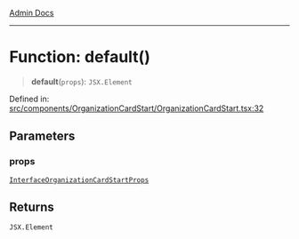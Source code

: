 [Admin Docs](/)

***

# Function: default()

> **default**(`props`): `JSX.Element`

Defined in: [src/components/OrganizationCardStart/OrganizationCardStart.tsx:32](https://github.com/PalisadoesFoundation/talawa-admin/blob/main/src/components/OrganizationCardStart/OrganizationCardStart.tsx#L32)

## Parameters

### props

[`InterfaceOrganizationCardStartProps`](../../../../types/Organization/interface/interfaces/InterfaceOrganizationCardStartProps.md)

## Returns

`JSX.Element`
